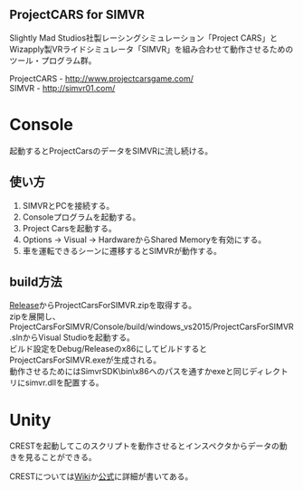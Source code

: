 ProjectCARS for SIMVR
-------------
Slightly Mad Studios社製レーシングシミュレーション「Project CARS」とWizapply製VRライドシミュレータ「SIMVR」を組み合わせて動作させるためのツール・プログラム群。
  
ProjectCARS - http://www.projectcarsgame.com/  
SIMVR - http://simvr01.com/  

# Console
起動するとProjectCarsのデータをSIMVRに流し続ける。

## 使い方
1. SIMVRとPCを接続する。  
2. Consoleプログラムを起動する。  
3. Project Carsを起動する。  
4. Options -> Visual -> HardwareからShared Memoryを有効にする。  
5. 車を運転できるシーンに遷移するとSIMVRが動作する。

## build方法
[Release](https://github.com/Wizapply/ProjectCarsForSIMVR/releases)からProjectCarsForSIMVR.zipを取得する。  
zipを展開し、ProjectCarsForSIMVR/Console/build/windows_vs2015/ProjectCarsForSIMVR.slnからVisual Studioを起動する。  
ビルド設定をDebug/Releaseのx86にしてビルドするとProjectCarsForSIMVR.exeが生成される。  
動作させるためにはSimvrSDK\bin\x86へのパスを通すかexeと同じディレクトリにsimvr.dllを配置する。  

# Unity
CRESTを起動してこのスクリプトを動作させるとインスペクタからデータの動きを見ることができる。 

CRESTについては[Wiki](https://github.com/Wizapply/ProjectCarsForSIMVR/wiki/CREST)か[公式](https://cars-rest-api.com/)に詳細が書いてある。  
